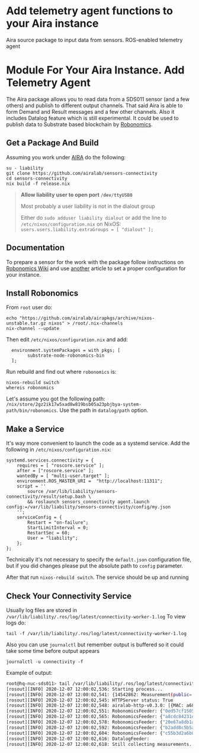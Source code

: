 # Add telemetry agent functions to your Aira instance
Aira source package to input data from sensors. ROS-enabled telemetry agent

# Module For Your Aira Instance. Add Telemetry Agent

The Aira package allows you to read data from a SDS011 sensor (and a few others) and publish to different output channels.
That said Aira is able to form Demand and Result messages and a few other channels.
Also it includes Datalog feature which is still experimental. It could be used to publish data to Substrate based blockchain by [Robonomics](https://parachain.robonomics.network/).

## Get a Package And Build

Assuming you work under [AIRA](https://wiki.robonomics.network/docs/aira-installation-on-vb/) do the following:

```
su - liability
git clone https://github.com/airalab/sensors-connectivity
cd sensors-connectivity
nix build -f release.nix
```

> **Allow liability user to open port `/dev/ttyUSB0`**
>
> Most probably a user liability is not in the dialout group
>
> Either do `sudo adduser liability dialout` or add the line to `/etc/nixos/configuration.nix` on NixOS:
> `users.users.liability.extraGroups = [ "dialout" ];`

## Documentation

To prepare a sensor for the work with the package follow instructions on [Robonomics Wiki](https://wiki.robonomics.network/docs/connect-sensor-to-robonomics/) and use [another](https://wiki.robonomics.network/docs/configuration-options-description/) article to set a proper configuration for your instance.


## Install Robonomics

From `root` user do:

```
echo "https://github.com/airalab/airapkgs/archive/nixos-unstable.tar.gz nixos" > /root/.nix-channels
nix-channel --update
```

Then edit `/etc/nixos/configuration.nix` and add:

```
  environment.systemPackages = with pkgs; [
        substrate-node-robonomics-bin
  ];
```

Run rebuild and find out where `robonomics` is:
```
nixos-rebuild switch
whereis robonomics
```

Let's assume you got the following path: `/nix/store/2gz2ik17w5xad8w819bsb05a23pbjbya-system-path/bin/robonomics`. Use the path in `datalog/path` option.

## Make a Service

It's way more convenient to launch the code as a systemd service. Add the following in `/etc/nixos/configuration.nix`:

```
systemd.services.connectivity = {
    requires = [ "roscore.service" ];
    after = ["roscore.service" ];
    wantedBy = [ "multi-user.target" ];
    environment.ROS_MASTER_URI =  "http://localhost:11311";
    script = ''
        source /var/lib/liability/sensors-connectivity/result/setup.bash \
        && roslaunch sensors_connectivity agent.launch config:=/var/lib/liability/sensors-connectivity/config/my.json
    '';
    serviceConfig = {
        Restart = "on-failure";
        StartLimitInterval = 0;
        RestartSec = 60;
        User = "liability";
    };
};
```

Technically it's not necessary to specify the `default.json` configuration file, but if you did changes please put the absolute path to `config` parameter.

After that run `nixos-rebuild switch`. The service should be up and running

## Check Your Connectivity Service 

Usually log files are stored in `/var/lib/liability/.ros/log/latest/connectivity-worker-1.log`
To view logs do:
```
tail -f /var/lib/liability/.ros/log/latest/connectivity-worker-1.log
```

Also you can use `journalctl` but remember output is buffered so it could take some time before output appears
```
journalctl -u connectivity -f
```

Example of output:
```bash
root@hq-nuc-sds011> tail /var/lib/liability/.ros/log/latest/connectivity-worker-1.log -f 
[rosout][INFO] 2020-12-07 12:00:02,536: Starting process...
[rosout][INFO] 2020-12-07 12:00:02,541: {14542862: Measurement(public='0ed57cf15050d5fa56c8da5e382ec5af5e923d7ee2b931a81ef8381fc5ac921d', model=2, pm25=14.6, pm10=22.33, geo_lat='53.541009', geo_lon='49.402139', timestamp=1607338677), 15695587: Measurement(public='a8cdc84231d0dd62549a3cb697f2928976eb3b0852066f8c873e9851e0e2840f', model=2, pm25=3.15, pm10=8.43, geo_lat='59.936439', geo_lon='30.499921', timestamp=1607338693), 11117092: Measurement(public='20e67a8db1a66b3def367c737a6faf9a622a4c832efc9f91b37c358119653a04', model=2, pm25=7.97, pm10=15.32, geo_lat='55.741614', geo_lon='37.537618', timestamp=1607338714), 2630646: Measurement(public='b2add8c5b5ac9f63bf01932a732b397221e79305d0b767b1879afb72861b8469', model=2, pm25=18.73, pm10=31.62, geo_lat='48.828908', geo_lon='2.370269', timestamp=1607338744), 12624680: Measurement(public='c55b3d2a6b042203ed2e23989b2308052c2d9a0db61932a1b14f0f291860cd74', model=2, pm25=7.3, pm10=10.0, geo_lat='46.856023', geo_lon='40.314081', timestamp=1607338751)}
[rosout][INFO] 2020-12-07 12:00:02,545: HTTPServer status: True
[rosout][INFO] 2020-12-07 12:00:02,548: airalab-http-v0.3.0: [{MAC: a6802ccd9f70, Uptime: 4 days, 0:21:04.491420, M: {Public: 0ed57cf15050d5fa56c8da5e382ec5af5e923d7ee2b931a81ef8381fc5ac921d, PM2.5: 14.6, PM10: 22.33, geo: (53.541009,49.402139), timestamp: 1607338677}}, {MAC: a6802ccd9f70, Uptime: 4 days, 0:21:04.491431, M: {Public: a8cdc84231d0dd62549a3cb697f2928976eb3b0852066f8c873e9851e0e2840f, PM2.5: 3.15, PM10: 8.43, geo: (59.936439,30.499921), timestamp: 1607338693}}, {MAC: a6802ccd9f70, Uptime: 4 days, 0:21:04.491433, M: {Public: 20e67a8db1a66b3def367c737a6faf9a622a4c832efc9f91b37c358119653a04, PM2.5: 7.97, PM10: 15.32, geo: (55.741614,37.537618), timestamp: 1607338714}}, {MAC: a6802ccd9f70, Uptime: 4 days, 0:21:04.491435, M: {Public: b2add8c5b5ac9f63bf01932a732b397221e79305d0b767b1879afb72861b8469, PM2.5: 18.73, PM10: 31.62, geo: (48.828908,2.370269), timestamp: 1607338744}}, {MAC: a6802ccd9f70, Uptime: 4 days, 0:21:04.491437, M: {Public: c55b3d2a6b042203ed2e23989b2308052c2d9a0db61932a1b14f0f291860cd74, PM2.5: 7.3, PM10: 10.0, geo: (46.856023,40.314081), timestamp: 1607338751}}]
[rosout][INFO] 2020-12-07 12:00:02,551: RobonomicsFeeder: {"0ed57cf15050d5fa56c8da5e382ec5af5e923d7ee2b931a81ef8381fc5ac921d": {"model": 2, "timestamp": 1607338677, "measurement": {"pm25": 14.6, "pm10": 22.33, "geo": "53.541009,49.402139"}}}
[rosout][INFO] 2020-12-07 12:00:02,565: RobonomicsFeeder: {"a8cdc84231d0dd62549a3cb697f2928976eb3b0852066f8c873e9851e0e2840f": {"model": 2, "timestamp": 1607338693, "measurement": {"pm25": 3.15, "pm10": 8.43, "geo": "59.936439,30.499921"}}}
[rosout][INFO] 2020-12-07 12:00:02,578: RobonomicsFeeder: {"20e67a8db1a66b3def367c737a6faf9a622a4c832efc9f91b37c358119653a04": {"model": 2, "timestamp": 1607338714, "measurement": {"pm25": 7.97, "pm10": 15.32, "geo": "55.741614,37.537618"}}}
[rosout][INFO] 2020-12-07 12:00:02,592: RobonomicsFeeder: {"b2add8c5b5ac9f63bf01932a732b397221e79305d0b767b1879afb72861b8469": {"model": 2, "timestamp": 1607338744, "measurement": {"pm25": 18.73, "pm10": 31.62, "geo": "48.828908,2.370269"}}}
[rosout][INFO] 2020-12-07 12:00:02,604: RobonomicsFeeder: {"c55b3d2a6b042203ed2e23989b2308052c2d9a0db61932a1b14f0f291860cd74": {"model": 2, "timestamp": 1607338751, "measurement": {"pm25": 7.3, "pm10": 10.0, "geo": "46.856023,40.314081"}}}
[rosout][INFO] 2020-12-07 12:00:02,616: DatalogFeeder:
[rosout][INFO] 2020-12-07 12:00:02,618: Still collecting measurements...
```
